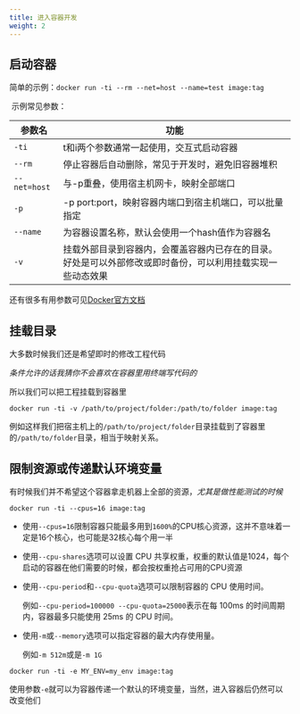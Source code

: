```yaml
---
title: 进入容器开发
weight: 2
---
```


## 启动容器

​	简单的示例：`docker run -ti --rm --net=host --name=test image:tag`

​	示例常见参数：

| 参数名       | 功能                                                         |
| ------------ | ------------------------------------------------------------ |
| `-ti`        | t和i两个参数通常一起使用，交互式启动容器                     |
| `--rm`       | 停止容器后自动删除，常见于开发时，避免旧容器堆积             |
| `--net=host` | 与-p重叠，使用宿主机网卡，映射全部端口                       |
| `-p`         | -p port:port，映射容器内端口到宿主机端口，可以批量指定       |
| `--name`     | 为容器设置名称，默认会使用一个hash值作为容器名               |
| `-v`         | 挂载外部目录到容器内，会覆盖容器内已存在的目录。好处是可以外部修改或即时备份，可以利用挂载实现一些动态效果 |

还有很多有用参数可见[Docker官方文档](https://docs.docker.com/engine/reference/commandline/run/)

## 挂载目录

大多数时候我们还是希望即时的修改工程代码

*条件允许的话我猜你不会喜欢在容器里用终端写代码的*

所以我们可以把工程挂载到容器里

~~~shell
docker run -ti -v /path/to/project/folder:/path/to/folder image:tag
~~~

例如这样我们把宿主机上的`/path/to/project/folder`目录挂载到了容器里的`/path/to/folder`目录，相当于映射关系。

## 限制资源或传递默认环境变量

有时候我们并不希望这个容器拿走机器上全部的资源，*尤其是做性能测试的时候*

~~~shell
docker run -ti --cpus=16 image:tag
~~~

- 使用`--cpus=16`限制容器只能最多用到`1600%`的CPU核心资源，这并不意味着一定是16个核心，也可能是32核心每个用一半

- 使用`--cpu-shares`选项可以设置 CPU 共享权重，权重的默认值是1024，每个启动的容器在他们需要的时候，都会按权重抢占可用的CPU资源

- 使用`--cpu-period`和`--cpu-quota`选项可以限制容器的 CPU 使用时间。

  例如`--cpu-period=100000 --cpu-quota=25000`表示在每 100ms 的时间周期内，容器最多只能使用 25ms 的 CPU 时间。

- 使用`-m`或`--memory`选项可以指定容器的最大内存使用量。

  例如`-m 512m`或是`-m 1G`

~~~shell
docker run -ti -e MY_ENV=my_env image:tag
~~~

使用参数`-e`就可以为容器传递一个默认的环境变量，当然，进入容器后仍然可以改变他们
